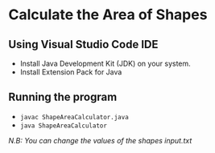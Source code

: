 # Calculate the Area of Shapes

## Using Visual Studio Code IDE

- Install Java Development Kit (JDK) on your system.
- Install Extension Pack for Java

## Running the program

- `javac ShapeAreaCalculator.java`
- `java ShapeAreaCalculator`

*N.B: You can change the values of the shapes input.txt*
